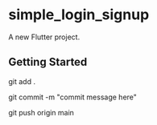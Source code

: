 # simple_login_signup

A new Flutter project.

## Getting Started


git add .

git commit -m "commit message here"

git push origin main